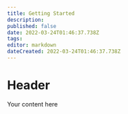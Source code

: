```yaml
---
title: Getting Started
description: 
published: false
date: 2022-03-24T01:46:37.738Z
tags: 
editor: markdown
dateCreated: 2022-03-24T01:46:37.738Z
---
```


# Header
Your content here